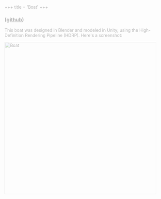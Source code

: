+++
title = 'Boat'
+++

<style>
    Body {
        background-image: url("../paper.jpg");
        opacity: 0.3;
    }
</style>

### ([github](https://github.com/ArenKDesai/Boat))

This boat was designed in Blender and modeled in Unity, using the High-Definition Rendering Pipeline (HDRP). Here's a screenshot:

<img src="/boatScreenshot.jpg" alt="Boat" width="500">